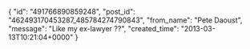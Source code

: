  {
   "id": "491766890859248",
   "post_id": "462493170453287_485784274790843",
   "from_name": "Pete Daoust",
   "message": "Like my ex-lawyer ??",
   "created_time": "2013-03-13T10:21:04+0000"
 }
